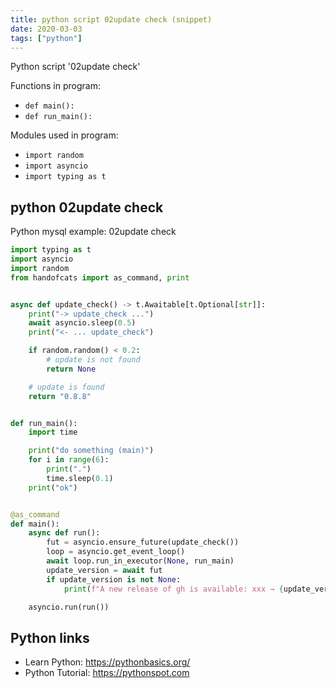 ```yaml
---
title: python script 02update check (snippet)
date: 2020-03-03
tags: ["python"]
---
```

Python script '02update check'

Functions in program: 
* `def main():`
* `def run_main():`

Modules used in program: 
* `import random`
* `import asyncio`
* `import typing as t`

## python 02update check

Python mysql example: 02update check

```python
import typing as t
import asyncio
import random
from handofcats import as_command, print


async def update_check() -> t.Awaitable[t.Optional[str]]:
    print("-> update_check ...")
    await asyncio.sleep(0.5)
    print("<- ... update_check")

    if random.random() < 0.2:
        # update is not found
        return None

    # update is found
    return "0.8.8"


def run_main():
    import time

    print("do something (main)")
    for i in range(6):
        print(".")
        time.sleep(0.1)
    print("ok")


@as_command
def main():
    async def run():
        fut = asyncio.ensure_future(update_check())
        loop = asyncio.get_event_loop()
        await loop.run_in_executor(None, run_main)
        update_version = await fut
        if update_version is not None:
            print(f"A new release of gh is available: xxx → {update_version}")

    asyncio.run(run())


```

## Python links

- Learn Python: https://pythonbasics.org/
- Python Tutorial: https://pythonspot.com
